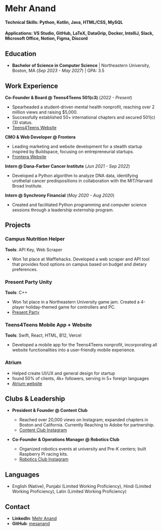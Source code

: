 # Mehr Anand
 
#### Technical Skills: Python, Kotlin, Java, HTML/CSS, MySQL
#### Applications: VS Studio, GitHub, LaTeX, DataGrip, Docker, IntelliJ, Slack, Microsoft Office, Notion, Figma, Discord


## Education
- **Bachelor of Science in Computer Science** | Northeastern University, Boston, MA (_Sep 2023 - May 2027_) | GPA: 3.5

## Work Experience
**Co-Founder & Board @ Teens4Teens 501(c3)** (_2022 - Present_)  
- Spearheaded a student-driven mental health nonprofit, reaching over 2 million views and raising $5,000.  
- Successfully established 50+ international chapters and secured 501(c)(3) status.
- [Teens4Teens Website](https://www.teens4teens.net/)


**CMO & Web Developer @ Frontera**  
- Leading marketing and website development for a stealth startup inspired by Buildspace, focusing on entrepreneurial startups.
- [Frontera Website](https://frontera.me/)

  
**Intern @ Dana-Farber Cancer Institute** (_Jun 2021 - Sep 2022_)
- Developed a Python algorithm to analyze DNA data, identifying urothelial cancer predispositions in collaboration with the MIT/Harvard Broad Institute.

  
**Intern @ Synchrony Financial** (_May 2020 - Aug 2020_)
- Created and facilitated Python programming and computer science sessions through a leadership externship program.

## Projects
### Campus Nutrition Helper
**Tools**: API Key, Web Scraper  
- Won 1st place at Wafflehacks. Developed a web scraper and API tool that provides food options on campus based on budget and dietary preferences.

### Present Party Unity
**Tools**: C++  
- Won 1st place in a Northeastern University game jam. Created a 4-player holiday-themed game for controllers and PC. 
- [Present Party](https://fizzy214.itch.io/present-party)

### Teens4Teens Mobile App + Website
**Tools**: Swift, React, HTML, B12, Vercel  
- Developed a mobile app for the Teens4Teens nonprofit, incorporating all website functionalities into a user-friendly mobile experience.

### Atrium
- Helped create UI/UX and general design for startup
- found 50% of clients, 4k+ followers, serving in 5+ foreign languages
- [Atrium website](https://www.goatrium.net/)

## Clubs & Leadership

- **President & Founder @ Content Club**  
  - Reached over 20,000 views on Instagram; expanded chapters in Boston and California. Currently Reaching to Adobe for partnership.
  - [Content Club Instagram](https://www.instagram.com/neucontentclub/reels/)
  
- **Co-Founder & Operations Manager @ Robotics Club**  
  - Organized robotics events at university and Pre-K centers; built Raspberry Pi racing kits.
  - [Robotics Club Instagram](https://www.instagram.com/neuoak_robotics/)

## Languages
- English (Native), Punjabi (Limited Working Proficiency), Hindi (Limited Working Proficiency), Latin (Limited Working Proficiency)

## Contact
- **LinkedIn**: [Mehr Anand](https://www.linkedin.com/in/mehr-anand/)  
- **GitHub**: [mesanand](https://github.com/mesanand)

